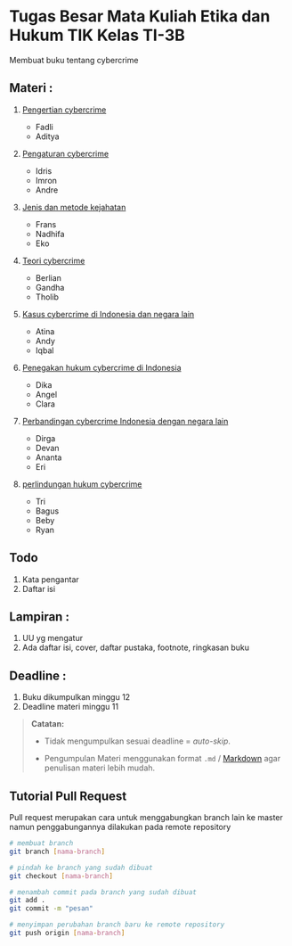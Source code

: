 # Tugas Besar Mata Kuliah Etika dan Hukum TIK Kelas TI-3B

Membuat buku tentang cybercrime

## Materi :

1. [Pengertian cybercrime](Pengertian-CyberCrime.md)

   - Fadli
   - Aditya

2. [Pengaturan cybercrime](Pengaturan-Cybercrime.md)

   - Idris
   - Imron
   - Andre

3. [Jenis dan metode kejahatan](Jenis-dan-Metode-Cybercrime.md)

   - Frans
   - Nadhifa
   - Eko

4. [Teori cybercrime](Teori-Cybercrime.md)

   - Berlian
   - Gandha
   - Tholib

5. [Kasus cybercrime di Indonesia dan negara lain](kasus-cybercrime.md)

   - Atina
   - Andy
   - Iqbal

6. [Penegakan hukum cybercrime di Indonesia](Penegakan-hukum-cybercrime-di-Indonesia.md)

   - Dika
   - Angel
   - Clara

7. [Perbandingan cybercrime Indonesia dengan negara lain](Perbandingan-Cybercrime-di-Indonesia-dengan-Negara-Lain.md)

   - Dirga
   - Devan
   - Ananta
   - Eri

8. [perlindungan hukum cybercrime](Perlindungan-Hukum-Cybercrime.md)
   - Tri
   - Bagus
   - Beby
   - Ryan

## Todo

1. Kata pengantar
2. Daftar isi

## Lampiran :

1. UU yg mengatur
2. Ada daftar isi, cover, daftar pustaka, footnote, ringkasan buku

## Deadline :

1. Buku dikumpulkan minggu 12
2. Deadline materi minggu 11

> **Catatan:**
>
> - Tidak mengumpulkan sesuai deadline = _auto-skip_.
>
> - Pengumpulan Materi menggunakan format `.md` / [Markdown](https://github.com/adam-p/markdown-here/wiki/Markdown-Cheatsheet) agar penulisan materi lebih mudah.

## Tutorial Pull Request

Pull request merupakan cara untuk menggabungkan branch lain ke master namun penggabungannya dilakukan pada remote repository

```bash
# membuat branch
git branch [nama-branch]

# pindah ke branch yang sudah dibuat
git checkout [nama-branch]

# menambah commit pada branch yang sudah dibuat
git add .
git commit -m "pesan"

# menyimpan perubahan branch baru ke remote repository
git push origin [nama-branch]
```
